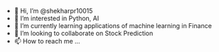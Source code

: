 - 👋 Hi, I’m @shekharpr10015
- 👀 I’m interested in Python, AI
- 🌱 I’m currently learning applications of machine learning in Finance
- 💞️ I’m looking to collaborate on Stock Prediction
- 📫 How to reach me ...

<!---
shekharpr10015/shekharpr10015 is a ✨ special ✨ repository because its `README.md` (this file) appears on your GitHub profile.
You can click the Preview link to take a look at your changes.
--->
